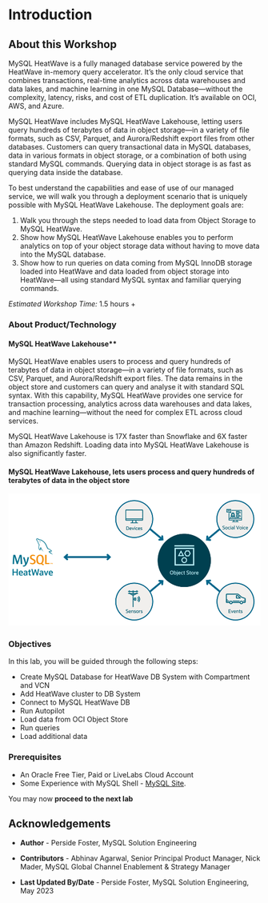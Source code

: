 # Introduction

## About this Workshop

MySQL HeatWave is a fully managed database service powered by the HeatWave in-memory query accelerator. It’s the only cloud service that combines transactions, real-time analytics across data warehouses and data lakes, and machine learning in one MySQL Database—without the complexity, latency, risks, and cost of ETL duplication. It’s available on OCI, AWS, and Azure.

MySQL HeatWave includes MySQL HeatWave Lakehouse, letting users query hundreds of terabytes of data in object storage—in a variety of file formats, such as CSV, Parquet, and Aurora/Redshift export files from other databases. Customers can query transactional data in MySQL databases, data in various formats in object storage, or a combination of both using standard MySQL commands. Querying data in object storage is as fast as querying data inside the database.

To best understand the capabilities and ease of use of our managed service, we
will walk you through a deployment scenario that is uniquely possible with MySQL
HeatWave Lakehouse. The deployment goals are:

1. Walk you through the steps needed to load data from Object Storage to MySQL HeatWave.
2. Show how MySQL HeatWave Lakehouse enables you to perform analytics on top of your object storage data without having to move data into the MySQL database.
3. Show how to run queries on data coming from MySQL InnoDB storage loaded into HeatWave and data loaded from object storage into HeatWave—all using standard MySQL syntax and familiar querying commands.

_Estimated Workshop Time:_ 1.5 hours +

### About Product/Technology

#### MySQL HeatWave Lakehouse**

MySQL HeatWave enables users to process and query hundreds of terabytes of data in object storage—in a variety of file formats, such as CSV, Parquet, and Aurora/Redshift export files. The data remains in the object store and customers can query and analyse it with standard SQL syntax. With this capability, MySQL HeatWave provides one service for transaction processing, analytics across data warehouses and data lakes, and machine learning—without the need for complex ETL across cloud services.

MySQL HeatWave Lakehouse is 17X faster than Snowflake and 6X faster than Amazon Redshift. Loading data into MySQL HeatWave Lakehouse is also significantly faster.

#### MySQL HeatWave Lakehouse, lets users process and query hundreds of terabytes of data in the object store

  ![lakehouse diagram](./images/mysql-heatwave-lakehouse.png "MySQL HeatWave Lakehouse")

### Objectives

In this lab, you will be guided through the following steps:

- Create MySQL Database for HeatWave DB System with Compartment and VCN
- Add HeatWave cluster to DB System
- Connect to MySQL HeatWave DB
- Run Autopilot
- Load data from OCI Object Store
- Run queries
- Load additional data

### Prerequisites

- An Oracle Free Tier, Paid or LiveLabs Cloud Account
- Some Experience with MySQL Shell - [MySQL Site](https://dev.MySQL.com/doc/MySQL-shell/8.0/en/).

You may now **proceed to the next lab**

## Acknowledgements

- **Author** - Perside Foster, MySQL Solution Engineering

- **Contributors** - Abhinav Agarwal, Senior Principal Product Manager, Nick Mader, MySQL Global Channel Enablement & Strategy Manager
- **Last Updated By/Date** - Perside Foster, MySQL Solution Engineering, May 2023

